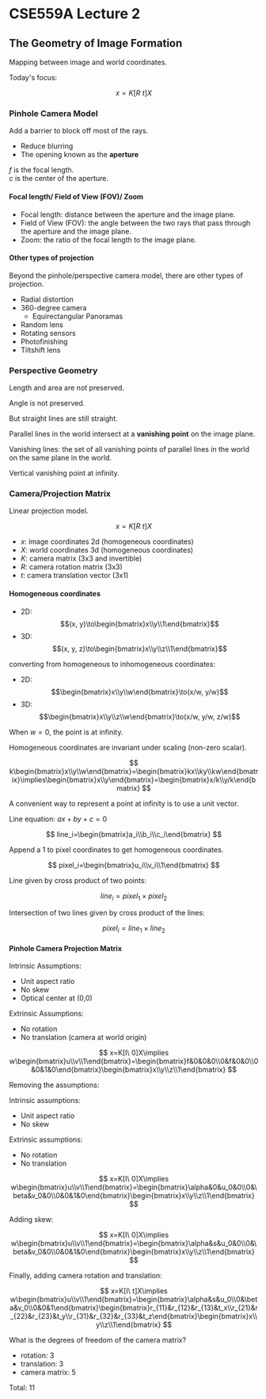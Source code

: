# CSE559A Lecture 2

## The Geometry of Image Formation

Mapping between image and world coordinates.

Today's focus:

$$
x=K[R\ t]X
$$

### Pinhole Camera Model

Add a barrier to block off most of the rays.

- Reduce blurring
- The opening known as the **aperture**

$f$ is the focal length.  
$c$ is the center of the aperture.

#### Focal length/ Field of View (FOV)/ Zoom

- Focal length: distance between the aperture and the image plane.
- Field of View (FOV): the angle between the two rays that pass through the aperture and the image plane.
- Zoom: the ratio of the focal length to the image plane.

#### Other types of projection

Beyond the pinhole/perspective camera model, there are other types of projection.

- Radial distortion
- 360-degree camera
  - Equirectangular Panoramas
- Random lens
- Rotating sensors
- Photofinishing
- Tiltshift lens

### Perspective Geometry

Length and area are not preserved.

Angle is not preserved.

But straight lines are still straight.

Parallel lines in the world intersect at a **vanishing point** on the image plane.

Vanishing lines: the set of all vanishing points of parallel lines in the world on the same plane in the world.

Vertical vanishing point at infinity.

### Camera/Projection Matrix

Linear projection model.

$$
x=K[R\ t]X
$$

- $x$: image coordinates 2d (homogeneous coordinates)
- $X$: world coordinates 3d (homogeneous coordinates)
- $K$: camera matrix (3x3 and invertible)
- $R$: camera rotation matrix (3x3)
- $t$: camera translation vector (3x1)

#### Homogeneous coordinates

- 2D: $$(x, y)\to\begin{bmatrix}x\\y\\1\end{bmatrix}$$
- 3D: $$(x, y, z)\to\begin{bmatrix}x\\y\\z\\1\end{bmatrix}$$

converting from homogeneous to inhomogeneous coordinates:

- 2D: $$\begin{bmatrix}x\\y\\w\end{bmatrix}\to(x/w, y/w)$$
- 3D: $$\begin{bmatrix}x\\y\\z\\w\end{bmatrix}\to(x/w, y/w, z/w)$$

When $w=0$, the point is at infinity.

Homogeneous coordinates are invariant under scaling (non-zero scalar).

$$
k\begin{bmatrix}x\\y\\w\end{bmatrix}=\begin{bmatrix}kx\\ky\\kw\end{bmatrix}\implies\begin{bmatrix}x\\y\end{bmatrix}=\begin{bmatrix}x/k\\y/k\end{bmatrix}
$$

A convenient way to represent a point at infinity is to use a unit vector.

Line equation: $ax+by+c=0$

$$
line_i=\begin{bmatrix}a_i\\b_i\\c_i\end{bmatrix}
$$


Append a 1 to pixel coordinates to get homogeneous coordinates.

$$
pixel_i=\begin{bmatrix}u_i\\v_i\\1\end{bmatrix}
$$

Line given by cross product of two points:

$$
line_i=pixel_1\times pixel_2
$$

Intersection of two lines given by cross product of the lines:

$$
pixel_i=line_1\times line_2
$$

#### Pinhole Camera Projection Matrix

Intrinsic Assumptions:

- Unit aspect ratio
- No skew
- Optical center at (0,0)

Extrinsic Assumptions:

- No rotation
- No translation (camera at world origin)

$$
x=K[I\ 0]X\implies w\begin{bmatrix}u\\v\\1\end{bmatrix}=\begin{bmatrix}f&0&0&0\\0&f&0&0\\0&0&1&0\end{bmatrix}\begin{bmatrix}x\\y\\z\\1\end{bmatrix}
$$

Removing the assumptions:

Intrinsic assumptions:

- Unit aspect ratio
- No skew

Extrinsic assumptions:

- No rotation
- No translation

$$
x=K[I\ 0]X\implies w\begin{bmatrix}u\\v\\1\end{bmatrix}=\begin{bmatrix}\alpha&0&u_0&0\\0&\beta&v_0&0\\0&0&1&0\end{bmatrix}\begin{bmatrix}x\\y\\z\\1\end{bmatrix}
$$

Adding skew:

$$
x=K[I\ 0]X\implies w\begin{bmatrix}u\\v\\1\end{bmatrix}=\begin{bmatrix}\alpha&s&u_0&0\\0&\beta&v_0&0\\0&0&1&0\end{bmatrix}\begin{bmatrix}x\\y\\z\\1\end{bmatrix}
$$

Finally, adding camera rotation and translation:

$$
x=K[I\ t]X\implies w\begin{bmatrix}u\\v\\1\end{bmatrix}=\begin{bmatrix}\alpha&s&u_0\\0&\beta&v_0\\0&0&1\end{bmatrix}\begin{bmatrix}r_{11}&r_{12}&r_{13}&t_x\\r_{21}&r_{22}&r_{23}&t_y\\r_{31}&r_{32}&r_{33}&t_z\end{bmatrix}\begin{bmatrix}x\\y\\z\\1\end{bmatrix}
$$

What is the degrees of freedom of the camera matrix?

- rotation: 3
- translation: 3
- camera matrix: 5

Total: 11
